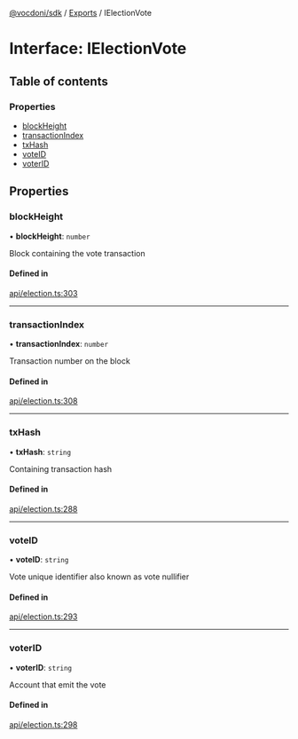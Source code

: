 [@vocdoni/sdk](/sdk) / [Exports](../modules) / IElectionVote

# Interface: IElectionVote

## Table of contents

### Properties

- [blockHeight](IElectionVote#blockheight)
- [transactionIndex](IElectionVote#transactionindex)
- [txHash](IElectionVote#txhash)
- [voteID](IElectionVote#voteid)
- [voterID](IElectionVote#voterid)

## Properties

### blockHeight

• **blockHeight**: `number`

Block containing the vote transaction

#### Defined in

[api/election.ts:303](https://github.com/vocdoni/vocdoni-sdk/blob/0a4464c/src/api/election.ts#L303)

___

### transactionIndex

• **transactionIndex**: `number`

Transaction number on the block

#### Defined in

[api/election.ts:308](https://github.com/vocdoni/vocdoni-sdk/blob/0a4464c/src/api/election.ts#L308)

___

### txHash

• **txHash**: `string`

Containing transaction hash

#### Defined in

[api/election.ts:288](https://github.com/vocdoni/vocdoni-sdk/blob/0a4464c/src/api/election.ts#L288)

___

### voteID

• **voteID**: `string`

Vote unique identifier also known as vote nullifier

#### Defined in

[api/election.ts:293](https://github.com/vocdoni/vocdoni-sdk/blob/0a4464c/src/api/election.ts#L293)

___

### voterID

• **voterID**: `string`

Account that emit the vote

#### Defined in

[api/election.ts:298](https://github.com/vocdoni/vocdoni-sdk/blob/0a4464c/src/api/election.ts#L298)
